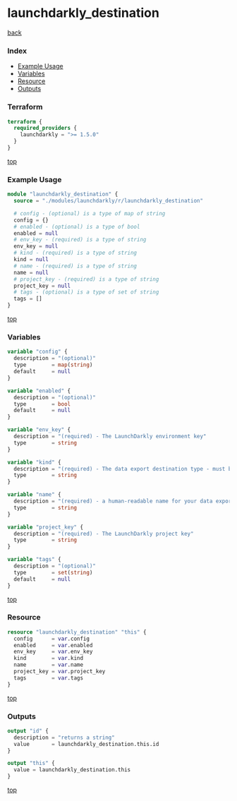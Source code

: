 # launchdarkly_destination

[back](../launchdarkly.md)

### Index

- [Example Usage](#example-usage)
- [Variables](#variables)
- [Resource](#resource)
- [Outputs](#outputs)

### Terraform

```terraform
terraform {
  required_providers {
    launchdarkly = ">= 1.5.0"
  }
}
```

[top](#index)

### Example Usage

```terraform
module "launchdarkly_destination" {
  source = "./modules/launchdarkly/r/launchdarkly_destination"

  # config - (optional) is a type of map of string
  config = {}
  # enabled - (optional) is a type of bool
  enabled = null
  # env_key - (required) is a type of string
  env_key = null
  # kind - (required) is a type of string
  kind = null
  # name - (required) is a type of string
  name = null
  # project_key - (required) is a type of string
  project_key = null
  # tags - (optional) is a type of set of string
  tags = []
}
```

[top](#index)

### Variables

```terraform
variable "config" {
  description = "(optional)"
  type        = map(string)
  default     = null
}

variable "enabled" {
  description = "(optional)"
  type        = bool
  default     = null
}

variable "env_key" {
  description = "(required) - The LaunchDarkly environment key"
  type        = string
}

variable "kind" {
  description = "(required) - The data export destination type - must be 'kinesis', 'google-pubsub', 'mparticle', or 'segment'"
  type        = string
}

variable "name" {
  description = "(required) - a human-readable name for your data export destination"
  type        = string
}

variable "project_key" {
  description = "(required) - The LaunchDarkly project key"
  type        = string
}

variable "tags" {
  description = "(optional)"
  type        = set(string)
  default     = null
}
```

[top](#index)

### Resource

```terraform
resource "launchdarkly_destination" "this" {
  config      = var.config
  enabled     = var.enabled
  env_key     = var.env_key
  kind        = var.kind
  name        = var.name
  project_key = var.project_key
  tags        = var.tags
}
```

[top](#index)

### Outputs

```terraform
output "id" {
  description = "returns a string"
  value       = launchdarkly_destination.this.id
}

output "this" {
  value = launchdarkly_destination.this
}
```

[top](#index)